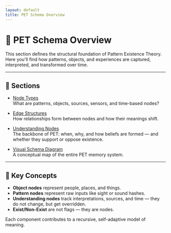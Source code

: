 ```yaml
---
layout: default
title: PET Schema Overview
---
```


# 🧱 PET Schema Overview

This section defines the structural foundation of Pattern Existence Theory.  
Here you'll find how patterns, objects, and experiences are captured, interpreted, and transformed over time.

---

## 📂 Sections

- [Node Types](./nodes.md)  
  What are patterns, objects, sources, sensors, and time-based nodes?

- [Edge Structures](./edges.md)  
  How relationships form between nodes and how their meanings shift.

- [Understanding Nodes](./understanding-nodes.md)  
  The backbone of PET: when, why, and how beliefs are formed — and whether they support or oppose existence.

- [Visual Schema Diagram](./visuals/schema-v1.png)  
  A conceptual map of the entire PET memory system.

---

## 🧠 Key Concepts

- **Object nodes** represent people, places, and things.
- **Pattern nodes** represent raw inputs like sight or sound hashes.
- **Understanding nodes** track interpretations, sources, and time — they do not change, but get overridden.
- **Exist/Non-Exist** are not flags — they are nodes.

Each component contributes to a recursive, self-adaptive model of meaning.
